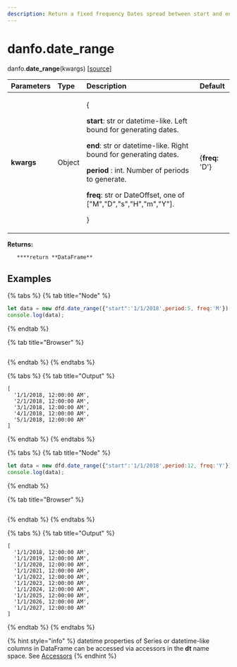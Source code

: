 ```yaml
---
description: Return a fixed frequency Dates spread between start and end parameters.
---
```


# danfo.date\_range

danfo.**date\_range**\(kwargs\) \[[source](https://github.com/opensource9ja/danfojs/blob/fe56860b0a303d218d60ba71dee6abf594401556/danfojs/src/core/frame.js#L254)\]

<table>
  <thead>
    <tr>
      <th style="text-align:left">Parameters</th>
      <th style="text-align:left">Type</th>
      <th style="text-align:left">Description</th>
      <th style="text-align:left">Default</th>
    </tr>
  </thead>
  <tbody>
    <tr>
      <td style="text-align:left"><b>kwargs</b>
      </td>
      <td style="text-align:left">Object</td>
      <td style="text-align:left">
        <p>{</p>
        <p><b>start</b>: str or datetime-like. Left bound for generating dates.</p>
        <p><b>end</b>: str or datetime-like. Right bound for generating dates.</p>
        <p><b>period</b> : int. Number of periods to generate.</p>
        <p><b>freq</b>: str or DateOffset, one of [&quot;M&quot;,&quot;D&quot;,&quot;s&quot;,&quot;H&quot;,&quot;m&quot;,&quot;Y&quot;].</p>
        <p>}</p>
      </td>
      <td style="text-align:left">{<b>freq:</b> &apos;D&apos;}</td>
    </tr>
  </tbody>
</table>

**Returns:**

       ****return **DataFrame**

## **Examples**

{% tabs %}
{% tab title="Node" %}
```javascript
let data = new dfd.date_range({"start":'1/1/2018',period:5, freq:'M'})
console.log(data);
```
{% endtab %}

{% tab title="Browser" %}
```

```
{% endtab %}
{% endtabs %}

{% tabs %}
{% tab title="Output" %}
```text
[
  '1/1/2018, 12:00:00 AM',
  '2/1/2018, 12:00:00 AM',
  '3/1/2018, 12:00:00 AM',
  '4/1/2018, 12:00:00 AM',
  '5/1/2018, 12:00:00 AM'
]
```
{% endtab %}
{% endtabs %}

{% tabs %}
{% tab title="Node" %}
```javascript
let data = new dfd.date_range({"start":'1/1/2018',period:12, freq:'Y'})
console.log(data);
```
{% endtab %}

{% tab title="Browser" %}
```

```
{% endtab %}
{% endtabs %}

{% tabs %}
{% tab title="Output" %}
```text
[
  '1/1/2018, 12:00:00 AM',
  '1/1/2019, 12:00:00 AM',
  '1/1/2020, 12:00:00 AM',
  '1/1/2021, 12:00:00 AM',
  '1/1/2022, 12:00:00 AM',
  '1/1/2023, 12:00:00 AM',
  '1/1/2024, 12:00:00 AM',
  '1/1/2025, 12:00:00 AM',
  '1/1/2026, 12:00:00 AM',
  '1/1/2027, 12:00:00 AM'
]
```
{% endtab %}
{% endtabs %}

{% hint style="info" %}
datetime properties of Series or datetime-like columns in DataFrame can be accessed via accessors in the **dt** name space. See  [Accessors](https://app.gitbook.com/@jsdata/s/danfojs/~/drafts/-MEMaWwva1cjt8CxnG-b/api-reference/series#accessors)
{% endhint %}

